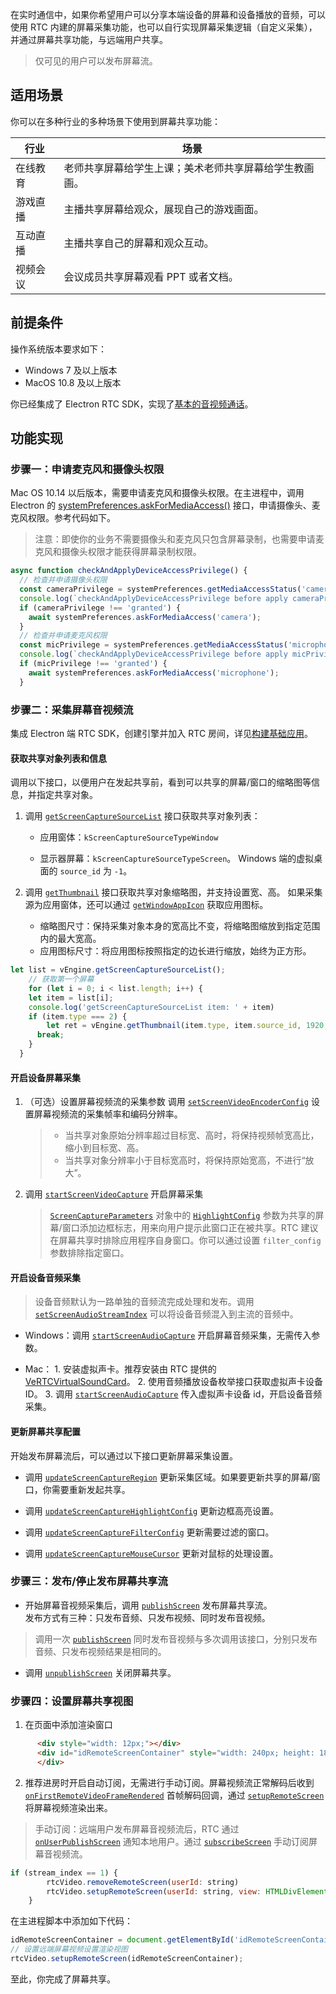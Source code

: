 在实时通信中，如果你希望用户可以分享本端设备的屏幕和设备播放的音频，可以使用 RTC 内建的屏幕采集功能，也可以自行实现屏幕采集逻辑（自定义采集），并通过屏幕共享功能，与远端用户共享。

> 仅可见的用户可以发布屏幕流。

## 适用场景

你可以在多种行业的多种场景下使用到屏幕共享功能：

| 行业 | 场景 |
| --- | --- |
| 在线教育 | 老师共享屏幕给学生上课；美术老师共享屏幕给学生教画画。 |
| 游戏直播 | 主播共享屏幕给观众，展现自己的游戏画面。 |
| 互动直播 | 主播共享自己的屏幕和观众互动。 |
| 视频会议 | 会议成员共享屏幕观看 PPT 或者文档。 |


## 前提条件
操作系统版本要求如下：

- Windows 7 及以上版本
- MacOS 10.8 及以上版本

你已经集成了 Electron RTC SDK，实现了[基本的音视频通话](108795)。

## 功能实现

### 步骤一：申请麦克风和摄像头权限

Mac OS 10.14 以后版本，需要申请麦克风和摄像头权限。在主进程中，调用 Electron 的 [systemPreferences.askForMediaAccess()](https://www.electronjs.org/docs/latest/api/system-preferences) 接口，申请摄像头、麦克风权限。参考代码如下。

> 注意：即使你的业务不需要摄像头和麦克风只包含屏幕录制，也需要申请麦克风和摄像头权限才能获得屏幕录制权限。

```javascript
async function checkAndApplyDeviceAccessPrivilege() {
  // 检查并申请摄像头权限
  const cameraPrivilege = systemPreferences.getMediaAccessStatus('camera');
  console.log(`checkAndApplyDeviceAccessPrivilege before apply cameraPrivilege: ${cameraPrivilege}`);
  if (cameraPrivilege !== 'granted') {
    await systemPreferences.askForMediaAccess('camera');
  }
  // 检查并申请麦克风权限
  const micPrivilege = systemPreferences.getMediaAccessStatus('microphone');
  console.log(`checkAndApplyDeviceAccessPrivilege before apply micPrivilege: ${micPrivilege}`);
  if (micPrivilege !== 'granted') {
    await systemPreferences.askForMediaAccess('microphone');
  }
```
### 步骤二：采集屏幕音视频流
集成 Electron 端 RTC SDK，创建引擎并加入 RTC 房间，详见[构建基础应用](https://www.volcengine.com/docs/6348/108795)。
#### 获取共享对象列表和信息
调用以下接口，以便用户在发起共享前，看到可以共享的屏幕/窗口的缩略图等信息，并指定共享对象。
    
1.  调用 [`getScreenCaptureSourceList`](85532.md#getscreencapturesourcelist) 接口获取共享对象列表：

	- 应用窗体：`kScreenCaptureSourceTypeWindow`
		
	- 显示器屏幕：`kScreenCaptureSourceTypeScreen`。 Windows 端的虚拟桌面的 `source_id` 为 `-1`。

2.  调用 [`getThumbnail`](85532.md#getthumbnail) 接口获取共享对象缩略图，并支持设置宽、高。
如果采集源为应用窗体，还可以通过 [`getWindowAppIcon`](85532.md#getwindowappicon) 获取应用图标。

	- 缩略图尺寸：保持采集对象本身的宽高比不变，将缩略图缩放到指定范围内的最大宽高。
	- 应用图标尺寸：将应用图标按照指定的边长进行缩放，始终为正方形。
```javaScript
let list = vEngine.getScreenCaptureSourceList();
	// 获取第一个屏幕
	for (let i = 0; i < list.length; i++) {
  	let item = list[i];
    console.log('getScreenCaptureSourceList item: ' + item)
    if (item.type === 2) {
    	let ret = vEngine.getThumbnail(item.type, item.source_id, 1920, 1080);
      break;
    }
  }
```   

#### 开启设备屏幕采集

1. （可选）设置屏幕视频流的采集参数
调用 [`setScreenVideoEncoderConfig`](85532.md#rtcvideo-setscreenvideoencoderconfig) 设置屏幕视频流的采集帧率和编码分辨率。
    > - 当共享对象原始分辨率超过目标宽、高时，将保持视频帧宽高比，缩小到目标宽、高。
    > - 当共享对象分辨率小于目标宽高时，将保持原始宽高，不进行“放大”。

2. 调用 [`startScreenVideoCapture`](85532.md#rtcvideo-startscreenvideocapture) 开启屏幕采集

	> [`ScreenCaptureParameters`](85535.md#screencaptureparameters) 对象中的 [`HighlightConfig`](85535.md#highlightconfig) 参数为共享的屏幕/窗口添加边框标志，用来向用户提示此窗口正在被共享。RTC 建议在屏幕共享时排除应用程序自身窗口。你可以通过设置 `filter_config` 参数排除指定窗口。

#### 开启设备音频采集

> 设备音频默认为一路单独的音频流完成处理和发布。调用 [`setScreenAudioStreamIndex`](70095.md#IRTCVideo-setscreenaudiostreamindex) 可以将设备音频混入到主流的音频中。

- Windows：调用 [`startScreenAudioCapture`](85532.md#rtcvideo-startscreenaudiocapture) 开启屏幕音频采集，无需传入参数。
		
- Mac：
      1. 安装虚拟声卡。推荐安装由 RTC 提供的 [VeRTCVirtualSoundCard](125703)。
      2. 使用音频播放设备枚举接口获取虚拟声卡设备 ID。
      3. 调用 [`startScreenAudioCapture`](85532.md#rtcvideo-startscreenaudiocapture) 传入虚拟声卡设备 id，开启设备音频采集。

        
#### 更新屏幕共享配置
开始发布屏幕流后，可以通过以下接口更新屏幕采集设置。
    
- 调用 [`updateScreenCaptureRegion`](85532.md#rtcvideo-updatescreencaptureregion) 更新采集区域。如果要更新共享的屏幕/窗口，你需要重新发起共享。
        
- 调用 [`updateScreenCaptureHighlightConfig`](85532.md#rtcvideo-updatescreencapturehighlightconfig)  更新边框高亮设置。
        
- 调用 [`updateScreenCaptureFilterConfig`](85532.md#rtcvideo-updatescreencapturefilterconfig) 更新需要过滤的窗口。
        
- 调用 [`updateScreenCaptureMouseCursor`](85532.md#rtcvideo-updatescreencapturemousecursor) 更新对鼠标的处理设置。

### 步骤三：发布/停止发布屏幕共享流    

-  开始屏幕音视频采集后，调用 [`publishScreen`](85532.md#rtcroom-publishscreen) 发布屏幕共享流。    
发布方式有三种：只发布音频、只发布视频、同时发布音视频。

> 调用一次 [`publishScreen`](85532.md#rtcroom-publishscreen) 同时发布音视频与多次调用该接口，分别只发布音频、只发布视频结果是相同的。

-  调用 [`unpublishScreen`](85532.md#rtcroom-unpublishscreen) 关闭屏幕共享。
### 步骤四：设置屏幕共享视图

1. 在页面中添加渲染窗口
```html
      <div style="width: 12px;"></div>
      <div id="idRemoteScreenContainer" style="width: 240px; height: 180px; background-color: lightblue;">
      </div>
```
2. 推荐进房时开启自动订阅，无需进行手动订阅。屏幕视频流正常解码后收到 [`onFirstRemoteVideoFrameRendered`](85533#rtcvideocallback-onfirstremotevideoframerendered) 首帧解码回调，通过 [`setupRemoteScreen`](85532.md#rtcvideo-setupremotescreen) 将屏幕视频渲染出来。

> 手动订阅：远端用户发布屏幕音视频流后，RTC 通过 [`onUserPublishScreen`](85533#rtcroomcallback-onuserpublishscreen) 通知本地用户。通过 [`subscribeScreen`](85532.md#rtcroom-subscribescreen) 手动订阅屏幕音视频流。


```javaScript
if (stream_index == 1) {
        rtcVideo.removeRemoteScreen(userId: string)
        rtcVideo.setupRemoteScreen(userId: string, view: HTMLDivElement, renderOptions?: RenderOptions)
    }
```
在主进程脚本中添加如下代码：
```javaScript
idRemoteScreenContainer = document.getElementById('idRemoteScreenContainer');
// 设置远端屏幕视频设置渲染视图
rtcVideo.setupRemoteScreen(idRemoteScreenContainer);
```
至此，你完成了屏幕共享。